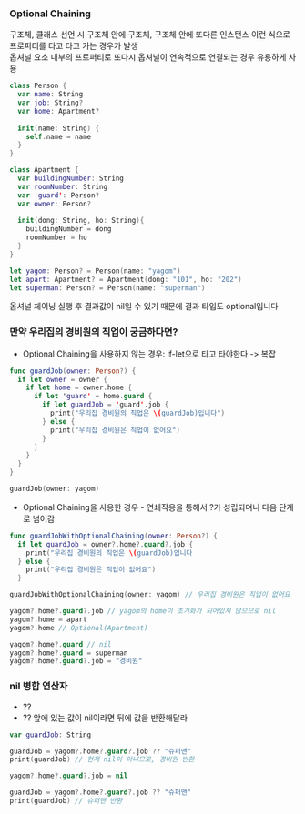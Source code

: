 ### Optional Chaining
구조체, 클래스 선언 시 구조체 안에 구조체, 구조체 안에 또다른 인스턴스 이런 식으로 프로퍼티를 타고 타고 가는 경우가 발생  
옵셔널 요소 내부의 프로퍼티로 또다시 옵셔널이 연속적으로 연결되는 경우 유용하게 사용  

```swift
class Person {
  var name: String
  var job: String?
  var home: Apartment? 
  
  init(name: String) {
    self.name = name
  }
}

class Apartment {
  var buildingNumber: String
  var roomNumber: String
  var 'guard': Person?
  var owner: Person?
  
  init(dong: String, ho: String){
    buildingNumber = dong
    roomNumber = ho
  }
}

let yagom: Person? = Person(name: "yagom")
let apart: Apartment? = Apartment(dong: "101", ho: "202")
let superman: Person? = Person(name: "superman")
```

옵셔널 체이닝 실행 후 결과값이 nil일 수 있기 때문에 결과 타입도 optional입니다  

### 만약 우리집의 경비원의 직업이 궁금하다면?  
* Optional Chaining을 사용하지 않는 경우: if-let으로 타고 타야한다 -> 복잡
```swift
func guardJob(owner: Person?) {
  if let owner = owner {
    if let home = owner.home {
      if let 'guard' = home.guard {
        if let guardJob = 'guard'.job {
          print("우리집 경비원의 직업은 \(guardJob)입니다")
        } else {
          print("우리집 경비원은 직업이 없어요")
        }
      }
    }
  }
}

guardJob(owner: yagom)
```

* Optional Chaining을 사용한 경우 - 연쇄작용을 통해서 ?가 성립되며니 다음 단계로 넘어감
```swift
func guardJobWithOptionalChaining(owner: Person?) {
  if let guardJob = owner?.home?.guard?.job {
    print("우리집 경비원의 직업은 \(guardJob)입니다  
  } else {
    print("우리집 경비원은 직업이 없어요")
  }

guardJobWithOptionalChaining(owner: yagom) // 우리집 경비원은 직업이 없어요

yagom?.home?.guard?.job // yagom의 home이 초기화가 되어있지 않으므로 nil
yagom?.home = apart
yagom?.home // Optional(Apartment)

yagom?.home?.guard // nil
yagom?.home?.guard = superman
yagom?.home?.guard?.job = "경비원"
```

### nil 병합 연산자
* ?? 
* ?? 앞에 있는 값이 nil이라면 뒤에 값을 반환해달라

```swift
var guardJob: String

guardJob = yagom?.home?.guard?.job ?? "슈퍼맨"
print(guardJob) // 현재 nil이 아니므로, 경비원 반환

yagom?.home?.guard?.job = nil

guardJob = yagom?.home?.guard?.job ?? "슈퍼맨"
print(guardJob) // 슈퍼맨 반환

```
